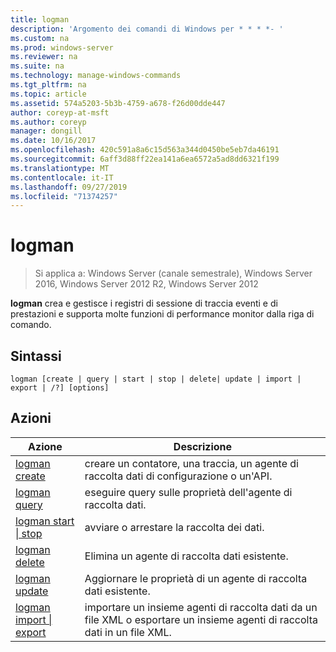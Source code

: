 ```yaml
---
title: logman
description: 'Argomento dei comandi di Windows per * * * *- '
ms.custom: na
ms.prod: windows-server
ms.reviewer: na
ms.suite: na
ms.technology: manage-windows-commands
ms.tgt_pltfrm: na
ms.topic: article
ms.assetid: 574a5203-5b3b-4759-a678-f26d00dde447
author: coreyp-at-msft
ms.author: coreyp
manager: dongill
ms.date: 10/16/2017
ms.openlocfilehash: 420c591a8a6c15d563a344d0450be5eb7da46191
ms.sourcegitcommit: 6aff3d88ff22ea141a6ea6572a5ad8dd6321f199
ms.translationtype: MT
ms.contentlocale: it-IT
ms.lasthandoff: 09/27/2019
ms.locfileid: "71374257"
---
```

# <a name="logman"></a>logman

>Si applica a: Windows Server (canale semestrale), Windows Server 2016, Windows Server 2012 R2, Windows Server 2012

**logman** crea e gestisce i registri di sessione di traccia eventi e di prestazioni e supporta molte funzioni di performance monitor dalla riga di comando.
## <a name="syntax"></a>Sintassi
```
logman [create | query | start | stop | delete| update | import | export | /?] [options]
```
## <a name="actions"></a>Azioni
|Azione|Descrizione|
|-----|--------|
|[logman create](logman-create.md)|creare un contatore, una traccia, un agente di raccolta dati di configurazione o un'API.|
|[logman query](logman-query.md)|eseguire query sulle proprietà dell'agente di raccolta dati.|
|[logman start &#124; stop](logman-start-stop.md)|avviare o arrestare la raccolta dei dati.|
|[logman delete](logman-delete.md)|Elimina un agente di raccolta dati esistente.|
|[logman update](logman-update.md)|Aggiornare le proprietà di un agente di raccolta dati esistente.|
|[logman import &#124; export](logman-import-export.md)|importare un insieme agenti di raccolta dati da un file XML o esportare un insieme agenti di raccolta dati in un file XML.|
